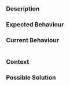 ### Description
<!--If this is a feature request, explain why it should be added. Specific use-cases are best.
As a <type of user>, 
I want: 
1. <first goal>
2. <second goal>
...
so that:
1. <reason 1>
2. <reason 2>
...
-->


<!-- If you're describing a bug, please let us know the steps to reproduce your problem. -->

### Expected Behaviour
<!-- What should happen or how it should work. -->

### Current Behaviour
<!-- What happens instead of the expected behavior. -->
<!-- If suggesting a change, explain the difference from current behavior. -->

<!-- If there is an error, please copy the error message inculding the stack trace down here -->
````bash

````

### Context
<!-- How has this issue affected you? What are you trying to accomplish? -->

### Possible Solution
<!-- Not obligatory, but suggestions or ideas are always welcome. -->